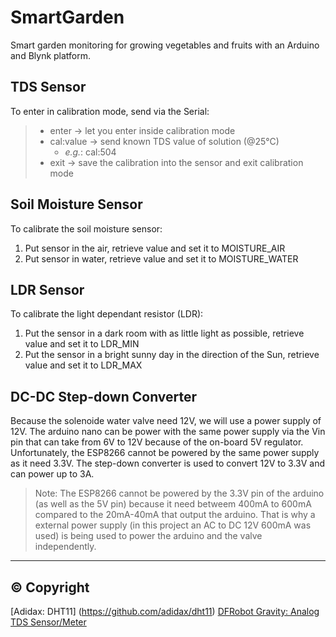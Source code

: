 # SmartGarden

Smart garden monitoring for growing vegetables and fruits with an Arduino and Blynk platform.

## TDS Sensor

To enter in calibration mode, send via the Serial:

> - enter -> let you enter inside calibration mode
> - cal:value -> send known TDS value of solution (@25°C)
>   - _e.g._: cal:504
> - exit -> save the calibration into the sensor and exit calibration mode

## Soil Moisture Sensor

To calibrate the soil moisture sensor:

1. Put sensor in the air, retrieve value and set it to MOISTURE_AIR
2. Put sensor in water, retrieve value and set it to MOISTURE_WATER

## LDR Sensor

To calibrate the light dependant resistor (LDR):

1. Put the sensor in a dark room with as little light as possible, retrieve value and set it to LDR_MIN
2. Put the sensor in a bright sunny day in the direction of the Sun, retrieve value and set it to LDR_MAX

## DC-DC Step-down Converter

Because the solenoide water valve need 12V, we will use a power supply of 12V.
The arduino nano can be power with the same power supply via the Vin pin that can take
from 6V to 12V because of the on-board 5V regulator. Unfortunately, the ESP8266 cannot be powered by the same
power supply as it need 3.3V. The step-down converter is used to convert 12V to 3.3V and can power up to 3A.

> Note: The ESP8266 cannot be powered by the 3.3V pin of the arduino (as well as the 5V pin) because
> it need betweem 400mA to 600mA compared to the 20mA-40mA that output the arduino.
> That is why a external power supply (in this project an AC to DC 12V 600mA was used) is being used to power
> the arduino and the valve independently.

---

## © Copyright

[Adidax: DHT11] (https://github.com/adidax/dht11)
[DFRobot Gravity: Analog TDS Sensor/Meter](https://github.com/DFRobot/GravityTDS)
